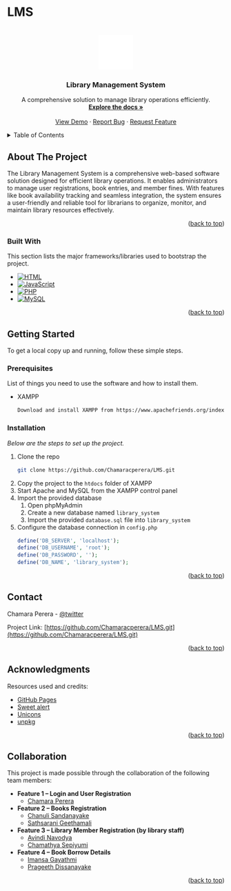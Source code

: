 # LMS
<!-- PROJECT LOGO -->
<br />
<div align="center">
  <a href="https://github.com/your_username/repo_name">
    <img src="img/01.png" alt="Logo" width="80" height="80">
  </a>

  <h3 align="center">Library Management System</h3>

  <p align="center">
    A comprehensive solution to manage library operations efficiently.
    <br />
    <a href="https://github.com/Chamaracperera/LMS.git"><strong>Explore the docs »</strong></a>
    <br />
    <br />
    <a href="https://github.com/Chamaracperera/LMS.git">View Demo</a>
    ·
    <a href="https://github.com/Chamaracperera/LMS/issues/new?labels=bug&template=bug-report---.md">Report Bug</a>
    ·
    <a href="https://github.com/Chamaracperera/LMS/issues/new?labels=enhancement&template=feature-request---.md">Request Feature</a>
  </p>
</div>

<!-- TABLE OF CONTENTS -->
<details>
  <summary>Table of Contents</summary>
  <ol>
    <li>
      <a href="#about-the-project">About The Project</a>
      <ul>
        <li><a href="#built-with">Built With</a></li>
      </ul>
    </li>
    <li>
      <a href="#getting-started">Getting Started</a>
      <ul>
        <li><a href="#prerequisites">Prerequisites</a></li>
        <li><a href="#installation">Installation</a></li>
      </ul>
    </li>
    <li><a href="#contact">Contact</a></li>
    <li><a href="#acknowledgments">Acknowledgments</a></li>
    <li><a href="#collaboration">Collaboration</a></li>
  </ol>
</details>

<!-- ABOUT THE PROJECT -->
## About The Project

The Library Management System is a comprehensive web-based software solution designed for efficient library operations. It enables administrators to manage user registrations, book entries, and member fines. With features like book availability tracking and seamless integration, the system ensures a user-friendly and reliable tool for librarians to organize, monitor, and maintain library resources effectively.

<p align="right">(<a href="#readme-top">back to top</a>)</p>

### Built With

This section lists the major frameworks/libraries used to bootstrap the project.

* [![HTML][html-badge]][html-url]
* [![JavaScript][js-badge]][js-url]
* [![PHP][PHP.com]][PHP-url]
* [![MySQL][MySQL.com]][MySQL-url]

<p align="right">(<a href="#readme-top">back to top</a>)</p>

<!-- GETTING STARTED -->
## Getting Started

To get a local copy up and running, follow these simple steps.

### Prerequisites

List of things you need to use the software and how to install them.
* XAMPP
  ```sh
  Download and install XAMPP from https://www.apachefriends.org/index.html
  ```

### Installation

_Below are the steps to set up the project._

1. Clone the repo
   ```sh
   git clone https://github.com/Chamaracperera/LMS.git
   ```
2. Copy the project to the `htdocs` folder of XAMPP
3. Start Apache and MySQL from the XAMPP control panel
4. Import the provided database
   1. Open phpMyAdmin
   2. Create a new database named `library_system`
   3. Import the provided `database.sql` file into `library_system`
5. Configure the database connection in `config.php`
   ```php
   define('DB_SERVER', 'localhost');
   define('DB_USERNAME', 'root');
   define('DB_PASSWORD', '');
   define('DB_NAME', 'library_system');
   ```

<p align="right">(<a href="#readme-top">back to top</a>)</p>

<!-- CONTACT -->
## Contact

Chamara Perera - [@twitter](https://www.linkedin.com/in/chamara-perera-b832762b7?utm_source=share&utm_campaign=share_via&utm_content=profile&utm_medium=android_app) 

Project Link: [https://github.com/Chamaracperera/LMS.git](https://github.com/Chamaracperera/LMS.git)

<p align="right">(<a href="#readme-top">back to top</a>)</p>

<!-- ACKNOWLEDGMENTS -->
## Acknowledgments

Resources used and credits:

* [GitHub Pages](https://pages.github.com)
* [Sweet alert](https://github.com/t4t5/sweetalert.git)
* [Unicons](https://unicons.iconscout.com)
* [unpkg](https://unpkg.com)

<p align="right">(<a href="#readme-top">back to top</a>)</p>

<!-- COLLABORATION -->
## Collaboration

This project is made possible through the collaboration of the following team members:

* **Feature 1 – Login and User Registration**
  * [Chamara Perera ](https://github.com/Chamaracperera)
* **Feature 2 – Books Registration**
  * [Chanuli Sandanayake](https://github.com/Chanuli-Sandanayake)
  * [Sathsarani Geethamali](https://github.com/Sathsarani2002)
* **Feature 3 – Library Member Registration (by library staff)**
  * [Avindi Navodya ](https://github.com/AvindiNavodya)
  * [Chamathya Sepiyumi](https://github.com/Du2002)
* **Feature 4 – Book Borrow Details**
  * [Imansa Gayathmi](https://github.com/Imansa2002)
  * [Prageeth Dissanayake](https://github.com/PrageethDisanayaka)


<p align="right">(<a href="#readme-top">back to top</a>)</p>

<!-- MARKDOWN LINKS & IMAGES -->
<!-- https://www.markdownguide.org/basic-syntax/#reference-style-links -->

[PHP.com]: https://img.shields.io/badge/PHP-777BB4?style=for-the-badge&logo=php&logoColor=white
[PHP-url]: https://www.php.net/
[MySQL.com]: https://img.shields.io/badge/MySQL-4479A1?style=for-the-badge&logo=mysql&logoColor=white
[MySQL-url]: https://www.mysql.com/
[html-badge]: https://img.shields.io/badge/HTML-239120?style=for-the-badge&logo=html5&logoColor=white
[html-url]: https://developer.mozilla.org/en-US/docs/Web/HTML
[js-badge]: https://img.shields.io/badge/JavaScript-F7DF1E?style=for-the-badge&logo=javascript&logoColor=black
[js-url]: https://developer.mozilla.org/en-US/docs/Web/JavaScript
